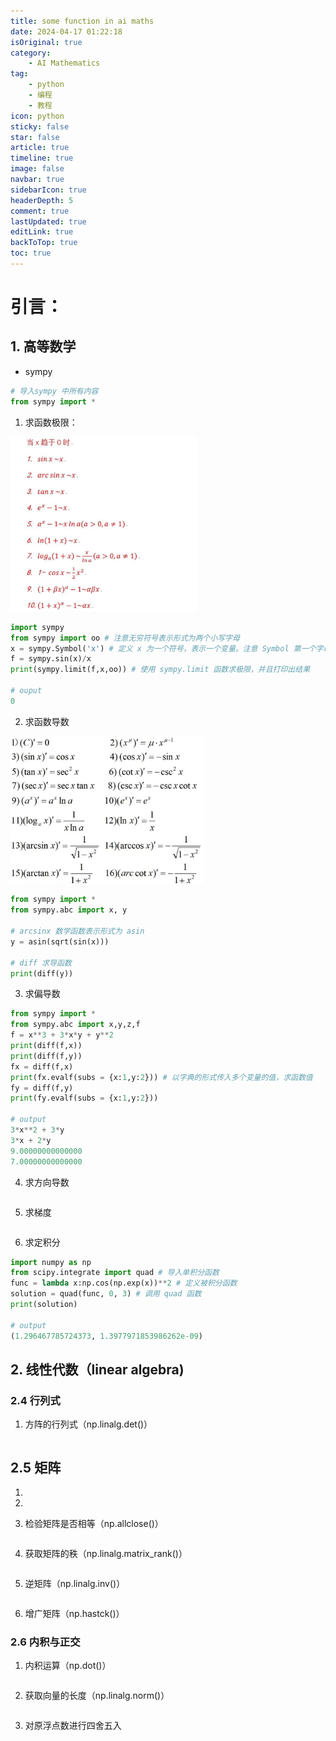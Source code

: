 ```yaml
---
title: some function in ai maths
date: 2024-04-17 01:22:18 
isOriginal: true
category:
    - AI Mathematics
tag:
    - python
    - 编程
    - 教程
icon: python
sticky: false
star: false
article: true
timeline: true
image: false
navbar: true
sidebarIcon: true
headerDepth: 5
comment: true
lastUpdated: true
editLink: true
backToTop: true
toc: true
---
```


# 引言：

## 1. 高等数学

- sympy

```python
# 导入sympy 中所有内容
from sympy import *
```



1. 求函数极限：
<img src="./some-function-for-aimaths.assets/3e732cdda1c88aa4aa83499fa90f69e.jpg" alt="3e732cdda1c88aa4aa83499fa90f69e" style="zoom: 33%;" />

```python
import sympy
from sympy import oo # 注意无穷符号表示形式为两个小写字母
x = sympy.Symbol('x') # 定义 x 为一个符号，表示一个变量。注意 Symbol 第一个字母大写
f = sympy.sin(x)/x
print(sympy.limit(f,x,oo)) # 使用 sympy.limit 函数求极限，并且打印出结果

# ouput
0
```

2. 求函数导数

<img src="./some-function-for-aimaths.assets/f334d22e7efaed38f3dbd24eaf0430a.jpg" alt="f334d22e7efaed38f3dbd24eaf0430a" style="zoom:33%;" />

```python
from sympy import *
from sympy.abc import x, y

# arcsinx 数学函数表示形式为 asin
y = asin(sqrt(sin(x)))

# diff 求导函数
print(diff(y))
```

3. 求偏导数

```python
from sympy import *
from sympy.abc import x,y,z,f
f = x**3 + 3*x*y + y**2
print(diff(f,x))
print(diff(f,y))
fx = diff(f,x)
print(fx.evalf(subs = {x:1,y:2})) # 以字典的形式传入多个变量的值，求函数值
fy = diff(f,y)
print(fy.evalf(subs = {x:1,y:2}))

# output
3*x**2 + 3*y
3*x + 2*y
9.00000000000000
7.00000000000000
```

4. 求方向导数

```python
```

5. 求梯度

```python

```

6. 求定积分

```python
import numpy as np
from scipy.integrate import quad # 导入单积分函数
func = lambda x:np.cos(np.exp(x))**2 # 定义被积分函数
solution = quad(func, 0, 3) # 调用 quad 函数
print(solution)

# output
(1.296467785724373, 1.3977971853986262e-09)
```



## 2. 线性代数（linear algebra)

### 2.4 行列式

1. 方阵的行列式（np.linalg.det()）

```python
```

## 2.5 矩阵

1. 

2. 

3. 检验矩阵是否相等（np.allclose()）

```python

```

4. 获取矩阵的秩（np.linalg.matrix_rank()）

```python
```

5. 逆矩阵（np.linalg.inv()）

```python
```



6. 增广矩阵（np.hastck()）

### 2.6 内积与正交

1. 内积运算（np.dot()）

```python
```

2. 获取向量的长度（np.linalg.norm()）

```python
```

3. 对原浮点数进行四舍五入

```python

```



